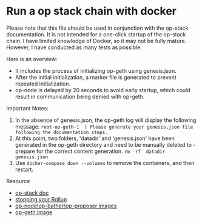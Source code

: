 # Run a op stack chain with docker
Please note that this file should be used in conjunction with the op-stack documentation. It is not intended for a one-click startup of the op-stack chain. I have limited knowledge of Docker, so it may not be fully mature. However, I have conducted as many tests as possible. 

Here is an overview:
- It includes the process of initializing op-geth using genesis.json.
- After the initial initialization, a marker file is generated to prevent repeated initialization.
- op-node is delayed by 20 seconds to avoid early startup, which could result in communication being denied with op-geth.

Important Notes:
1. In the absence of genesis.json, the op-geth log will display the following message:
`root-op-geth-1  | Please generate your genesis.json file following the documentation steps.`
2. At this point, two folders, 'datadir' and 'genesis.json'  have been generated in the op-geth directory and need to be manually deleted to - prepare for the correct content generation.
`rm -rf  datadir  genesis.json`
3. Use `docker-compose down --volumes` to remove the containers, and then restart.

Resource
- [op-stack doc](https://stack.optimism.io/docs/build/getting-started/) <br>
- [stopping your Rollup](https://stack.optimism.io/docs/build/operations/#stopping-your-rollup) <br>
- [op-node\op-bather\op-proposer images](https://github.com/ethereum-optimism/optimism/releases) <br>
- [op-geth image](https://github.com/ethereum-optimism/op-geth/releases)
